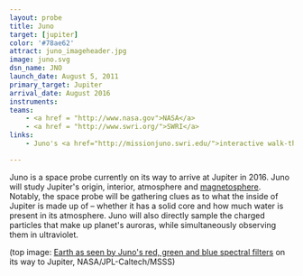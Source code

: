 ```yaml
---
layout: probe
title: Juno
target: [jupiter]
color: '#78ae62'
attract: juno_imageheader.jpg
image: juno.svg
dsn_name: JNO
launch_date: August 5, 2011
primary_target: Jupiter
arrival_date: August 2016
instruments:
teams:
    - <a href = "http://www.nasa.gov">NASA</a>
    - <a href = "http://www.swri.org/">SWRI</a>    
links:
    - Juno's <a href="http://missionjuno.swri.edu/">interactive walk-through</a> of the science behind the mission

---
```

Juno is a space probe currently on its way to arrive at Jupiter in 2016. Juno will study Jupiter's origin, interior, atmosphere and <a href="https://solarsystem.nasa.gov/scitech/display.cfm?ST_ID=1589">magnetosphere</a>. Notably, the space probe will be gathering clues as to what the inside of Jupiter is made up of – whether it has a solid core and how much water is present in its atmosphere. Juno will also directly sample the charged particles that make up planet's auroras, while simultaneously observing them in ultraviolet.

<div class="caption">(top image: <a href="http://www.nasa.gov/jpl/juno/southern-atlantic-antarctica-20140325/">Earth as seen by Juno's red, green and blue spectral filters</a> on its way to Jupiter, NASA/JPL-Caltech/MSSS)</div>